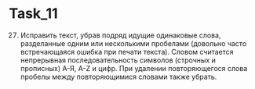 # Task_11
27.	Исправить текст, убрав подряд идущие одинаковые слова, разделанные одним или несколькими пробелами (довольно часто встречающаяся ошибка при печати текста). Словом считается непрерывная последовательность символов (строчных и прописных) А-Я, A-Z и цифр. При удалении повторяющегося слова пробелы между повторяющимися словами также убрать.
